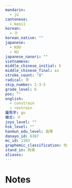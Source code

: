 ```yaml
---
mandarin:
  - jū
cantonese:
  - keoi1
korean:
  - 구
korean_native: ""
japanese:
  - KOU
  - KU
japanese_nanori: ""
vietnamese:
middle_chinese_initial: k
middle_chinese_final: ɨo
stroke_count: "8"
radical: 手
skip_number: 1-3-5
grade_level: 6
pos: ""
english:
  - constrain
  - restrain
羅馬字: gu
韓文: 구
joyo_level: ""
hsk_level: ""
hanmun_edu_level: 高等
danayo_id: 6387
mc_id: 1383
graphemic_classification: 句
stand_in: 拘束
aliases:
---
```


# Notes

